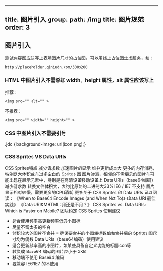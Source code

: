 
---
title: 图片引入
group:
  path: /img
  title: 图片规范
  order: 3
---

图片引入
-------------------

测试内容图应该写上表明图片尺寸的占位图，可以用线上占位图生成服务，如：
```
http://placeholder.qiniudn.com/300x200
```

### HTML 中图片引入不需添加 width、height 属性，alt 属性应该写上
推荐：
```
<img src="" alt="" >
```

不推荐：
```
<img src="" width="" height="" >
```

### CSS 中图片引入不需要引号
.jdc {    background-image: url(icon.png);}

### CSS Sprites VS Data URIs
CSS Sprites特点
减少请求数
加速图片的显示
维护更新成本大
更多的内存消耗，特别是大体积或有过多空白的 Sprites 图
图片渗漏，相邻的不需展示的图片有可能出现在展示元素中，特别是在高清设备移动设备上
Data URIs（base64编码）
减少请求数
转换文件体积大，大约比原始的二进制大33%
IE6 / IE7 不支持
图片显示相对较慢，需要更多的CPU消耗
更多关于 CSS Sprites 和 Data URIs 可以阅读：
《When to Base64 Encode Images (and When Not To)》
《Data URI 最佳实践》
《Data URI&MHTML: 用还是不用？》
CSS Sprites vs. Data URIs: Which is Faster on Mobile?
团队约定
CSS Sprites 使用建议
- 适合使用频率高更新频率低的小图标
- 尽量不留太多的空白
- 体积较大的图片不合并
= 确保要合并的小图坐标数值和合并后的 Sprites 图尺寸均为偶数
Data URIs（base64编码）使用建议
- 适合更新频率高的小图片，如某些具备自定义功能的标题icon等
- 转换成 Base64 编码的图片应小于 2KB
- 移动端不使用 Base64 编码
- 要兼容 IE6/IE7 的不使用
